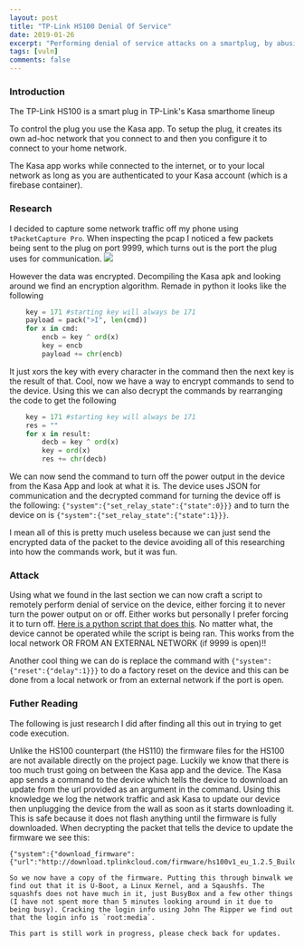 ```yaml
---
layout: post
title: "TP-Link HS100 Denial Of Service"
date: 2019-01-26
excerpt: "Performing denial of service attacks on a smartplug, by abusing TP-Link's bad encryption"
tags: [vuln]
comments: false
---
```

### Introduction
The TP-Link HS100 is a smart plug in TP-Link's Kasa smarthome lineup

To control the plug you use the Kasa app. To setup the plug, it creates its own ad-hoc network that you connect to and then you configure it to connect to your home network.

The Kasa app works while connected to the internet, or to your local network as long as you are authenticated to your Kasa account (which is a firebase container).

### Research
I decided to capture some network traffic off my phone using `tPacketCapture Pro`. When inspecting the pcap I noticed a few packets being sent to the plug on port 9999, which turns out is the port the plug uses for communication.
![](https://i.imgur.com/8ZvOWtZ.png)

However the data was encrypted. Decompiling the Kasa apk and looking around we find an encryption algorithm. Remade in python it looks like the following
```python
    key = 171 #starting key will always be 171
    payload = pack(">I", len(cmd))
    for x in cmd:
        encb = key ^ ord(x)
        key = encb
        payload += chr(encb)
```
It just xors the key with every character in the command then the next key is the result of that.
Cool, now we have a way to encrypt commands to send to the device. Using this we can also decrypt the commands by rearranging the code to get the following
```python
    key = 171 #starting key will always be 171
    res = ""
    for x in result:
        decb = key ^ ord(x)
        key = ord(x)
        res += chr(decb)
```

We can now send the command to turn off the power output in the device from the Kasa App and look at what it is. The device uses JSON for communication and the decrypted command for turning the device off is the following: `{"system":{"set_relay_state":{"state":0}}}` and to turn the device on is `{"system":{"set_relay_state":{"state":1}}}`.

I mean all of this is pretty much useless because we can just send the encrypted data of the packet to the device avoiding all of this researching into how the commands work, but it was fun.

### Attack
Using what we found in the last section we can now craft a script to remotely perform denial of service on the device, either forcing it to never turn the power output on or off. Either works but personally I prefer forcing it to turn off. [Here is a python script that does this](https://gist.github.com/EliseZeroTwo/cb72c374c58136ff9d7a0f1a07087a52). No matter what, the device cannot be operated while the script is being ran. This works from the local network OR FROM AN EXTERNAL NETWORK (if 9999 is open)!!

Another cool thing we can do is replace the command with `{"system":{"reset":{"delay":1}}}` to do a factory reset on the device and this can be done from a local network or from an external network if the port is open.

### Futher Reading
The following is just research I did after finding all this out in trying to get code execution.

Unlike the HS100 counterpart (the HS110) the firmware files for the HS100 are not available directly on the project page. Luckily we know that there is too much trust going on between the Kasa app and the device. The Kasa app sends a command to the device which tells the device to download an update from the url provided as an argument in the command. Using this knowledge we log the network traffic and ask Kasa to update our device then unplugging the device from the wall as soon as it starts downloading it. This is safe because it does not flash anything until the firmware is fully downloaded. When decrypting the packet that tells the device to update the firmware we see this:

```
{"system":{"download_firmware":{"url":"http://download.tplinkcloud.com/firmware/hs100v1_eu_1.2.5_Build_171213_Rel.101415_2017_1516879250467.bin"}}}```

So we now have a copy of the firmware. Putting this through binwalk we find out that it is U-Boot, a Linux Kernel, and a Sqaushfs. The squashfs does not have much in it, just BusyBox and a few other things (I have not spent more than 5 minutes looking around in it due to being busy). Cracking the login info using John The Ripper we find out that the login info is `root:media`. 

This part is still work in progress, please check back for updates.

